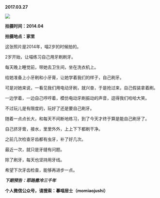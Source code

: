 
          
            
**2017.03.27**



![](//upload-images.jianshu.io/upload_images/51001-bdc9f536dfd2d81c.jpg)




**拍摄时间：2014.04**

**拍摄地点：家里**

这张照片是2014年，喵2岁的时候拍的。

2岁开始，让喵练习自己用牙刷刷牙。

每天晚上睡觉前，带她去卫生间，坐在洗衣机上。

给她准备上小牙刷和小牙膏，让她学着我们的样子，自己刷牙。

可是对她来说，一看见我们用电动牙刷，就兴奋，于是抢过来，自己假装拿着刷。

一边学着，一边自己哼哼着，模仿电动牙刷振动的声音，逗得我们哈哈大笑。

不过玩儿是有限度的，玩好了还是要自己刷牙。

随着一点点长大，和每天不间断地练习，到了今天才终于算是能自己刷牙了。

自己挤牙膏，接水，里里外外，上上下下都刷干净。

之前几次检查牙齿都有虫牙，补了好几次。

最近一次，就只是牙缝有问题。

除了刷牙，每天也坚持用牙线。

希望下次牙齿检查，能够再进步一点。


***下期预告：耶路撒冷三千年***


**个人微信公众号，请搜索：摹喵居士（momiaojushi）**

          
        